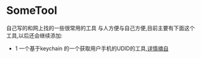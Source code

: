 # SomeTool
自己写的和网上找的一些很常用的工具 与人方便与自己方便,目前主要有下面这个工具,以后还会继续添加:

- 1 一个基于keychain 的一个获取用户手机的UDID的工具,[详情摘自](https://www.jianshu.com/p/faa4854ce180)

